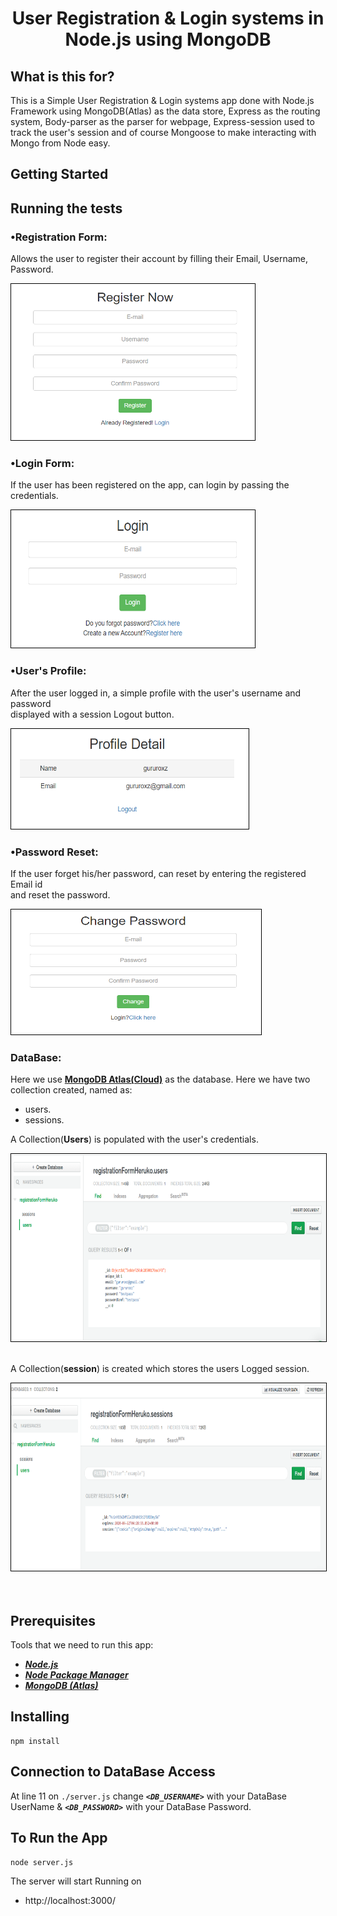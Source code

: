 <h1 align="center">
    <b>User Registration & Login systems in<br> Node.js using MongoDB </b> 
<br>
</h1>





## What is this for?
This is a Simple User Registration & Login systems app done with Node.js Framework using MongoDB(Atlas) as the data store, Express as the routing system, Body-parser as the parser for webpage, Express-session used  to track the user's session and of course Mongoose to make interacting with Mongo from Node easy.

## Getting Started


## Running the tests

### •Registration Form:
Allows the user to register their account by filling their Email, Username, Password.

<img src="registration.PNG" height="250" width="390" style="border: 1px solid black;">

### •Login Form:
If the user has been registered on the app, can login by passing the credentials.

<img src="login.PNG" height="220" width="390" style="border: 1px solid black;">

### •User's Profile:
After the user logged in, a simple profile with the user's username and password <br>displayed with a session Logout button.

<img src="data.PNG" height="160" width="380" style="border: 1px solid black;">

### •Password Reset:
If the user forget his/her password, can reset by entering the registered Email id <br>and reset the password.

<img src="forgetpass.PNG" height="200" width="400" style="border: 1px solid black;">

### DataBase:
Here we use **[MongoDB Atlas(Cloud)](https://www.mongodb.com/cloud/atlas)** as the database. Here we have two collection created, named as:
- users.
- sessions.

A Collection(**Users**) is populated with the user's credentials.

<img src="userdb.PNG" height="300" width="720" style="border: 1px solid black;"><br><br>

A Collection(**session**) is created which stores the users Logged session.

<img src="sessiondb.PNG" height="300" width="720" style="border: 1px solid black;">
<br>
<br>
<br>

## Prerequisites
Tools that we need to run this app:

- ***[Node.js](https://nodejs.org/en/)***
- ***[Node Package Manager](https://www.npmjs.com/get-npm)***
- ***[MongoDB (Atlas)](https://www.mongodb.com/cloud/atlas)***

## Installing
```
npm install
```
## Connection to DataBase Access
At line 11 on ```./server.js``` change ***```<DB_USERNAME>```*** with your DataBase UserName & ***```<DB_PASSWORD>```*** with your DataBase Password.

## To Run the App
```
node server.js
```

The server will start Running on
+ http://localhost:3000/

